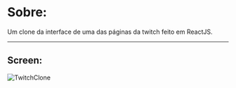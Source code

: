 # Sobre:

Um clone da interface de uma das páginas da twitch feito em ReactJS.

---

## Screen:

![TwitchClone](https://media.discordapp.net/attachments/586373689017368588/746409318345080932/unknown.png?width=887&height=499)
